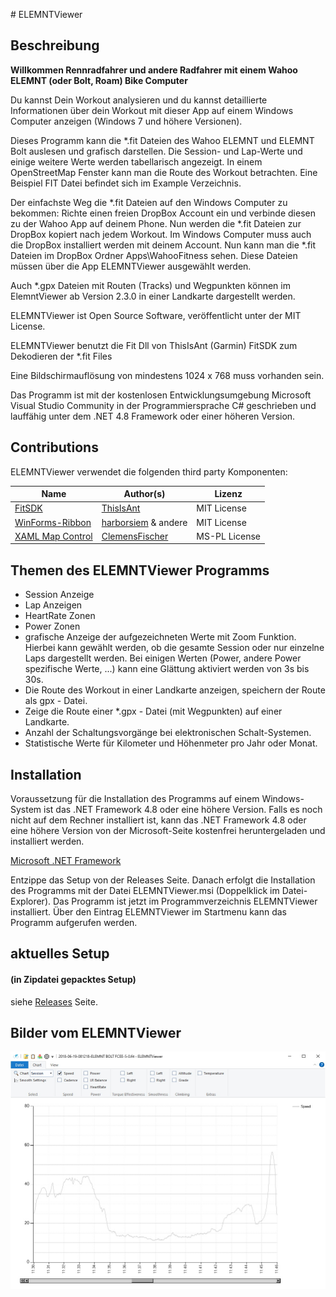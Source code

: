 ﻿﻿﻿# ELEMNTViewer


## Beschreibung

**Willkommen Rennradfahrer und andere Radfahrer mit einem Wahoo ELEMNT (oder Bolt, Roam) Bike Computer**

Du kannst Dein Workout analysieren und du kannst detaillierte Informationen über dein Workout mit dieser App auf einem Windows Computer anzeigen (Windows 7 und höhere Versionen).

Dieses Programm kann die *.fit Dateien des Wahoo ELEMNT und ELEMNT Bolt auslesen und grafisch darstellen. Die Session- und Lap-Werte und einige weitere Werte werden tabellarisch angezeigt. In einem OpenStreetMap Fenster kann man die Route des Workout betrachten. Eine Beispiel FIT Datei befindet sich im Example Verzeichnis.

Der einfachste Weg die *.fit Dateien auf den Windows Computer zu bekommen: Richte einen freien DropBox Account ein und verbinde diesen zu der Wahoo App auf deinem Phone. Nun werden die *.fit Dateien zur DropBox kopiert nach jedem Workout. Im Windows Computer muss auch die DropBox installiert werden mit deinem Account. Nun kann man die *.fit Dateien im DropBox Ordner Apps\WahooFitness sehen. Diese Dateien müssen über die App ELEMNTViewer ausgewählt werden.

Auch *.gpx Dateien mit Routen (Tracks) und Wegpunkten können im ElemntViewer ab Version 2.3.0 in einer Landkarte dargestellt werden.

ELEMNTViewer ist Open Source Software, veröffentlicht unter der MIT License.

ELEMNTViewer benutzt die Fit Dll von ThisIsAnt (Garmin) FitSDK zum Dekodieren der *.fit Files

Eine Bildschirmauflösung von mindestens 1024 x 768 muss vorhanden sein.

Das Programm ist mit der kostenlosen Entwicklungsumgebung Microsoft Visual Studio Community in der Programmiersprache C# geschrieben und lauffähig unter dem .NET 4.8 Framework oder einer höheren Version.

## Contributions

 ELEMNTViewer verwendet die folgenden third party Komponenten:


| Name                                                         | Author(s)                                            | Lizenz      |
| ------------------------------------------------------------ | ---------------------------------------------------- | ----------- |
| [FitSDK](https://developer.garmin.com/fit/download/) | [ThisIsAnt](https://www.thisisant.com/)              | MIT License |
| [WinForms-Ribbon](https://github.com/harborsiem/WinForms-Ribbon) | [harborsiem](https://github.com/harborsiem) & andere | MIT License |
| [XAML Map Control](https://github.com/ClemensFischer/XAML-Map-Control) | [ClemensFischer](https://github.com/ClemensFischer) | MS-PL License |

## Themen des ELEMNTViewer Programms

- Session Anzeige 
- Lap Anzeigen 
- HeartRate Zonen 
- Power Zonen 
- grafische Anzeige der aufgezeichneten Werte mit Zoom Funktion. Hierbei kann gewählt werden, ob die gesamte Session oder nur einzelne Laps dargestellt werden. Bei einigen Werten (Power, andere Power spezifische Werte, ...) kann eine Glättung aktiviert werden von 3s bis 30s.
- Die Route des Workout in einer Landkarte anzeigen, speichern der Route als gpx - Datei.
- Zeige die Route einer *.gpx - Datei (mit Wegpunkten) auf einer Landkarte.
- Anzahl der Schaltungsvorgänge bei elektronischen Schalt-Systemen.
- Statistische Werte für Kilometer und Höhenmeter pro Jahr oder Monat.

## Installation
Voraussetzung für die Installation des Programms auf einem Windows-System ist das .NET Framework 4.8 oder eine höhere Version. Falls es noch nicht auf dem Rechner installiert ist, kann das .NET Framework 4.8 oder eine höhere Version von der Microsoft-Seite kostenfrei heruntergeladen und installiert werden.

[Microsoft .NET Framework](http://www.microsoft.com/netframework)

Entzippe das Setup von der Releases Seite. Danach erfolgt die Installation des Programms mit der Datei ELEMNTViewer.msi (Doppelklick im Datei-Explorer). Das Programm ist jetzt im Programmverzeichnis ELEMNTViewer installiert. Über den Eintrag ELEMNTViewer im Startmenu kann das Programm aufgerufen werden.

## aktuelles Setup
#### (in Zipdatei gepacktes Setup)

siehe [Releases](https://github.com/harborsiem/ELEMNTViewer/releases) Seite.


## Bilder vom ELEMNTViewer


![ELEMNTViewer](./Images/Viewer1.jpg)
